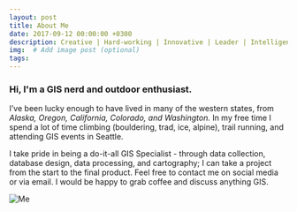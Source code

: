 ```yaml
---
layout: post
title: About Me
date: 2017-09-12 00:00:00 +0300
description: Creative | Hard-working | Innovative | Leader | Intelligent | Motivated ...
img:  # Add image post (optional)
tags:
---
```

### Hi, I'm a GIS nerd and outdoor enthusiast. 

I’ve been lucky enough to have lived in many of the western states, from *Alaska, Oregon, California, Colorado, and Washington.* In my free time I spend a lot of time climbing (bouldering, trad, ice, alpine), trail running, and attending GIS events in Seattle.

I take pride in being a do-it-all GIS Specialist - through data collection, database design, data processing, and cartography; I can take a project from the start to the final product. Feel free to contact me on social media or via email. I would be happy to grab coffee and discuss anything GIS.   




![Me]({{site.baseurl}}/assets/img/about-me.jpg)

